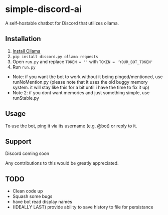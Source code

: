 # simple-discord-ai
A self-hostable chatbot for Discord that utilizes ollama.

## Installation
1. [Install Ollama](https://ollama.com/download/)
2. `pip install discord.py ollama requests`
3. Open `run.py` and replace `TOKEN = ''` with `TOKEN = 'YOUR_BOT_TOKEN'`
4. Run `run.py`
- Note: if you want the bot to work without it being pinged/mentioned, use runNoMention.py (please note that it uses the old buggy memory system. it will stay like this for a bit until i have the time to fix it up)
- Note 2: if you dont want memories and just something simple, use runStable.py
## Usage
To use the bot, ping it via its username (e.g. @bot) or reply to it.

## Support

Discord coming soon

Any contributions to this would be greatly appreciated. 

## TODO
- Clean code up
- Squash some bugs
- have bot read display names
- (IDEALLY LAST) provide ability to save history to file for persistance
